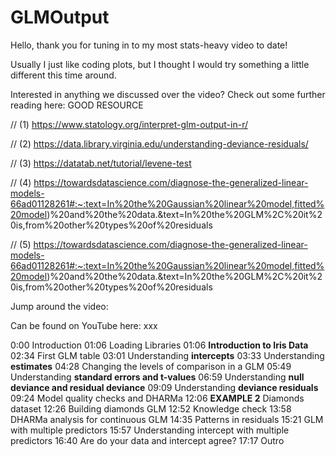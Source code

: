 # GLMOutput

Hello, thank you for tuning in to my most stats-heavy video to date!

Usually I just like coding plots, but I thought I would try something a little different this time around. 

Interested in anything we discussed over the video? Check out some further reading here:
GOOD RESOURCE

// (1) https://www.statology.org/interpret-glm-output-in-r/

// (2) https://data.library.virginia.edu/understanding-deviance-residuals/

// (3) https://datatab.net/tutorial/levene-test

// (4) https://towardsdatascience.com/diagnose-the-generalized-linear-models-66ad01128261#:~:text=In%20the%20Gaussian%20linear%20model,fitted%20model)%20and%20the%20data.&text=In%20the%20GLM%2C%20it%20is,from%20other%20types%20of%20residuals 

// (5) https://towardsdatascience.com/diagnose-the-generalized-linear-models-66ad01128261#:~:text=In%20the%20Gaussian%20linear%20model,fitted%20model)%20and%20the%20data.&text=In%20the%20GLM%2C%20it%20is,from%20other%20types%20of%20residuals 


Jump around the video:

Can be found on YouTube here: xxx

0:00 Introduction
01:06 Loading Libraries
01:06 **Introduction to Iris Data**
02:34 First GLM table
03:01 Understanding **intercepts**
03:33 Understanding **estimates**
04:28 Changing the levels of comparison in a GLM
05:49 Understanding **standard errors and t-values**
06:59 Understanding **null deviance and residual deviance**
09:09 Understanding **deviance residuals**
09:24 Model quality checks and DHARMa
12:06 **EXAMPLE 2** Diamonds dataset
12:26 Building diamonds GLM
12:52 Knowledge check
13:58 DHARMa analysis for continuous GLM
14:35 Patterns in residuals
15:21 GLM with multiple predictors
15:57 Understanding intercept with multiple predictors
16:40 Are do your data and intercept agree?
17:17 Outro
















